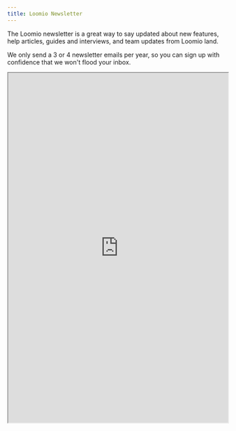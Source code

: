 ```yaml
---
title: Loomio Newsletter
---
```


The Loomio newsletter is a great way to say updated about new features, help articles, guides and interviews, and team updates from Loomio land.

We only send a 3 or 4 newsletter emails per year, so you can sign up with confidence that we won't flood your inbox.

<iframe src="https://newsletter.loomio.org/subscription/V1Cbxj0yI" width="100%" height="800px"/></iframe>

